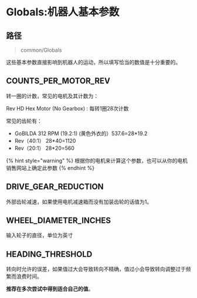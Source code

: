 # Globals:机器人基本参数

## 路径
> common/Globals

这些基本参数直接影响到机器人的运动，所以填写恰当的数值是十分重要的。
## COUNTS_PER_MOTOR_REV
转一圈的计数，常见的电机及其计数为：

Rev HD Hex Motor (No Gearbox) : 每转1圈28次计数

常见的齿轮有：
* GoBILDA 312 RPM (19.2:1) (黄色外衣的）537.6=28*19.2
* Rev（40:1） 28*40=1120
* Rev（20:1） 28*20=560

{% hint style="warning" %}
根据你的电机来计算这个参数，也可以从你的电机销售网站上确定此参数
{% endhint %}

## DRIVE_GEAR_REDUCTION
外部齿轮减速，如果使用电机减速箱而没有加装齿轮的话值为1。

## WHEEL_DIAMETER_INCHES
输入轮子的直径，单位为英寸

## HEADING_THRESHOLD
转向时允许的误差，如果值过大会导致转向不精确，值过小会导致转向调整过于频繁而浪费时间。


**推荐在多次尝试中得到适合自己的值**。
